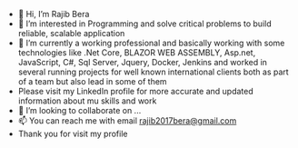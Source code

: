 - 👋 
Hi, I’m Rajib Bera
- 👀 I’m interested in Programming and solve critical problems to build reliable, scalable application
- 🌱 I’m currently a working professional and basically working with some technologies like .Net Core, BLAZOR WEB ASSEMBLY, Asp.net, JavaScript, C#, Sql Server, Jquery, Docker, Jenkins and worked in several running projects for well known international clients both as part of a team but also lead in some of them
- Please visit my LinkedIn profile for more accurate and updated information about mu skills and work
- 💞️ I’m looking to collaborate on ...
- 📫 You can reach me with email rajib2017bera@gmail.com
- Thank you for visit my profile

<!---
Berarajib4/Berarajib4 is a ✨ special ✨ repository because its `README.md` (this file) appears on your GitHub profile.
You can click the Preview link to take a look at your changes.
--->
